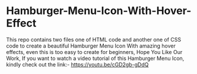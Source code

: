# Hamburger-Menu-Icon-With-Hover-Effect
This repo contains two files one of HTML code and another one of CSS code to create a beautiful Hamburger Menu Icon With amazing hover effects, even this is too easy to create for beginners, Hope You Like Our Work, If you want to watch a video tutorial of this Hamburger Menu Icon, kindly check out the link:- https://youtu.be/cGD2gb-gDdQ
